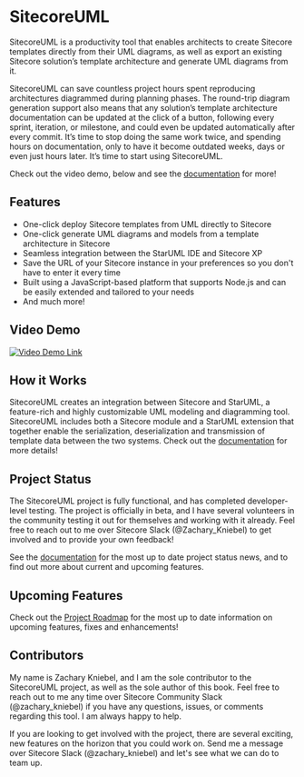 # SitecoreUML

SitecoreUML is a productivity tool that enables architects to create Sitecore templates directly from their UML diagrams, as well as export an existing Sitecore solution’s template architecture and generate UML diagrams from it.

SitecoreUML can save countless project hours spent reproducing architectures diagrammed during planning phases. The round-trip diagram generation support also means that any solution’s template architecture documentation can be updated at the click of a button, following every sprint, iteration, or milestone, and could even be updated automatically after every commit. It’s time to stop doing the same work twice, and spending hours on documentation, only to have it become outdated weeks, days or even just hours later. It’s time to start using SitecoreUML.

Check out the video demo, below and see the [documentation](https://zkniebel.gitbooks.io/sitecoreuml/) for more!

## Features

* One-click deploy Sitecore templates from UML directly to Sitecore
* One-click generate UML diagrams and models from a template architecture in Sitecore
* Seamless integration between the StarUML IDE and Sitecore XP
* Save the URL of your Sitecore instance in your preferences so you don't have to enter it every time
* Built using a JavaScript-based platform that supports Node.js and can be easily extended and tailored to your needs
* And much more!

## Video Demo

[![Video Demo Link](https://i.ytimg.com/vi/qfmdegqbsvk/hqdefault.jpg?sqp=-oaymwEXCNACELwBSFryq4qpAwkIARUAAIhCGAE=&rs=AOn4CLBvofTYyJ18_AozsGbsYhovsohGeg)](https://youtu.be/qfmdegqbsvk)

## How it Works

SitecoreUML creates an integration between Sitecore and StarUML, a feature-rich and highly customizable UML modeling and diagramming tool. SitecoreUML includes both a Sitecore module and a StarUML extension that together enable the serialization, deserialization and transmission of template data between the two systems. Check out the [documentation](https://zkniebel.gitbooks.io/sitecoreuml/) for more details!

## Project Status

The SitecoreUML project is fully functional, and has completed developer-level testing. The project is officially in beta, and I have several volunteers in the community testing it out for themselves and working with it already. Feel free to reach out to me over Sitecore Slack (@Zachary_Kniebel) to get involved and to provide your own feedback!

See the [documentation](https://zkniebel.gitbooks.io/sitecoreuml/) for the most up to date project status news, and to find out more about current and upcoming features.

## Upcoming Features

Check out the [Project Roadmap](https://zkniebel.gitbooks.io/sitecoreuml/chapter1.html) for the most up to date information on upcoming features, fixes and enhancements!

## Contributors

My name is Zachary Kniebel, and I am the sole contributor to the SitecoreUML project, as well as the sole author of this book. Feel free to reach out to me any time over Sitecore Community Slack (@zachary_kniebel) if you have any questions, issues, or comments regarding this tool. I am always happy to help.

If you are looking to get involved with the project, there are several exciting, new features on the horizon that you could work on. Send me a message over Sitecore Slack \(@zachary\_kniebel\) and let's see what we can do to team up.

